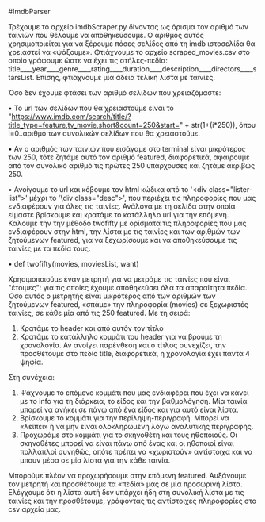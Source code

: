 #ImdbParser

Τρέχουμε το αρχείο imdbScraper.py δίνοντας ως όρισμα τον αριθμό των ταινιών που θέλουμε να αποθηκεύσουμε.
Ο αριθμός αυτός χρησιμοποιείται για να ξέρουμε πόσες σελίδες από τη imdb ιστοσελίδα θα χρειαστεί να «ψάξουμε». Φτιάχνουμε το αρχείο scraped_movies.csv στο οποίο γράφουμε ώστε να έχει τις στήλες-πεδία: title____year____genre____rating____duration____description____directors____starsList. 
Επίσης, φτιάχνουμε μία άδεια τελική λίστα με ταινίες.

Όσο δεν έχουμε φτάσει των αριθμό σελίδων που χρειαζόμαστε:

•	Το url των σελίδων που θα χρειαστούμε είναι το "https://www.imdb.com/search/title/?title_type=feature,tv_movie,short&count=250&start=" + str(1+(i*250)), όπου i=0..αριθμό των συνολικών σελίδων που θα χρειαστούμε.

•	Αν ο αριθμός των ταινιών που εισάγαμε στο terminal είναι μικρότερος των 250, τότε ζητάμε αυτό τον αριθμό featured, διαφορετικά, αφαιρούμε από τον συνολικό αριθμό τις πρώτες 250 υπάρχουσες και ζητάμε ακριβώς 250.

•	Ανοίγουμε το url και κόβουμε τον html κώδικα από το '\<div class="lister-list"\>' μέχρι το '\div class="desc"\>', που περιέχει τις πληροφορίες που μας ενδιαφέρουν για όλες τις ταινίες. Ανάλογα με τη σελίδα στην οποία είμαστε βρίσκουμε και κρατάμε το κατάλληλο url για την επόμενη. Καλούμε την την μέθοδο twofifty με ορίσματα τις πληροφορίες που μας ενδιαφέρουν στην html, την λίστα με τις ταινίες και των αριθμών των ζητούμενων featured, για να ξεχωρίσουμε και να αποθηκεύσουμε τις ταινίες με τα πεδία τους.

•	def twofifty(movies, moviesList, want)

Χρησιμοποιούμε έναν μετρητή για να μετράμε τις ταινίες που είναι "έτοιμες": για τις οποίες έχουμε αποθηκεύσει όλα τα απαραίτητα πεδία. 
Όσο αυτός ο μετρητής είναι μικρότερος από των αριθμών των ζητούμενων featured, «σπάμε» την πληροφορία (movies) σε ξεχωριστές ταινίες, σε κάθε μία από τις 250 featured. 
Με τη σειρά: 
1.	Κρατάμε το header και από αυτόν τον τίτλο
2.	Κρατάμε το κατάλληλο κομμάτι του header για να βρούμε τη χρονολογία. Αν ανοίγει παρένθεση και ο τίτλος συνεχίζει, την προσθέτουμε στο πεδίο title, διαφορετικά, η χρονολογία έχει πάντα 4 ψηφία.
  
Στη συνέχεια:
1.	Ψάχνουμε το επόμενο κομμάτι που μας ενδιαφέρει που έχει να κάνει με το info για τη διάρκεια, το είδος και την βαθμολόγηση. Μία ταινία μπορεί να ανήκει σε πάνω από ένα είδος και για αυτό είναι λίστα.
2.	Βρίσκουμε το κομμάτι για την περίληψη-περιγραφή. Μπορεί να «λείπει» ή να μην είναι ολοκληρωμένη λόγω αναλυτικής περιγραφής.
3.	Προχωράμε στο κομμάτι για το σκηνοθέτη και τους ηθοποιούς. Οι σκηνοθέτες μπορεί να είναι πάνω από ένας και οι ηθοποιοί είναι πολλαπλοί συνηθώς, οπότε πρέπει να «χωριστούν» αντίστοιχα και να μπουν μέσα σε μία λίστα για την κάθε ταινία.

Μπορούμε πλέον να προχωρήσουμε στην επόμενη featured. Αυξάνουμε τον μετρητή και προσθέτουμε τα «πεδία» μας σε μία προσωρινή λίστα. Ελέγχουμε ότι η λίστα αυτή δεν υπάρχει  ήδη στη συνολική λίστα με τις ταινίες και την προσθέτουμε, γράφοντας τις αντίστοιχες πληροφορίες στο csv αρχείο μας.
